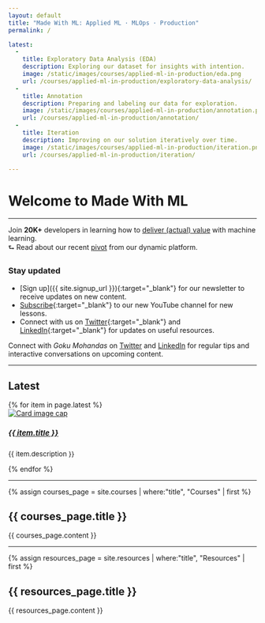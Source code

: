 ```yaml
---
layout: default
title: "Made With ML: Applied ML · MLOps · Production"
permalink: /

latest:
  -
    title: Exploratory Data Analysis (EDA)
    description: Exploring our dataset for insights with intention.
    image: /static/images/courses/applied-ml-in-production/eda.png
    url: /courses/applied-ml-in-production/exploratory-data-analysis/
  -
    title: Annotation
    description: Preparing and labeling our data for exploration.
    image: /static/images/courses/applied-ml-in-production/annotation.png
    url: /courses/applied-ml-in-production/annotation/
  -
    title: Iteration
    description: Improving on our solution iteratively over time.
    image: /static/images/courses/applied-ml-in-production/iteration.png
    url: /courses/applied-ml-in-production/iteration/

---
```


<h1 class="page-title">Welcome to Made With ML</h1>
<hr class="mt-0">
<span class="post-date">Join <b>20K+</b> developers in learning how to
<a href="{% link _pages/about.md %}">deliver (actual) value</a> with machine learning.
<br>⮑ Read about our recent <a href="{% link _pages/pivot.md %}">pivot</a> from our dynamic platform.</span>

### Stay updated
- [Sign up]({{ site.signup_url }}){:target="_blank"} for our newsletter to receive updates on new content.
- [Subscribe](https://www.youtube.com/madewithml?sub_confirmation=1){:target="_blank"} to our new YouTube channel for new lessons.
- Connect with us on [Twitter](https://twitter.com/madewithml){:target="_blank"} and
[LinkedIn](https://www.linkedin.com/company/madewithml){:target="_blank"} for updates on useful resources.

<div class="alert info" role="alert">
  <span style="text-align: left;">
    <i class="fas fa-info-circle mr-1"></i> Connect with <i>Goku Mohandas</i> on
    <a href="https://twitter.com/GokuMohandas" target="_blank">Twitter</a> and
    <a href="https://www.linkedin.com/in/goku" target="_blank">LinkedIn</a> for regular tips and
    interactive conversations on upcoming content.
  </span>
</div>

<hr>

<h2 class="page-title mb-4">Latest</h2>
<div class="card-deck">
  {% for item in page.latest %}
    <div class="card ai-card">
      <a href="{{ item.url | absolute_url }}">
        <img class="card-img-top" src="{{ item.image }}" alt="Card image cap">
      </a>
      <div class="card-body">
        <a href="{{ item.url | absolute_url }}">
          <h5 class="card-title mb-2" style="font-size: 0.95rem;">{{ item.title }}</h5>
        </a>
        <p class="card-text" style="font-size: 0.85rem !important;">{{ item.description }}</p>
      </div>
    </div>
  {% endfor %}
</div>

<hr>

{% assign courses_page = site.courses | where:"title", "Courses" | first %}
<h2 class="page-title mb-4">{{ courses_page.title }}</h2>
{{ courses_page.content }}

<hr>

{% assign resources_page = site.resources | where:"title", "Resources" | first %}
<h2 class="page-title mb-4">{{ resources_page.title }}</h2>
{{ resources_page.content }}


